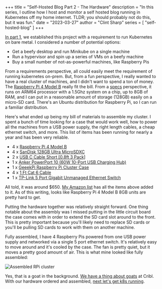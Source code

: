 +++
title = "Self-Hosted Blog Part 2 - The Hardware"
description = "In this series, I outline how I host and monitor a self hosted blog running in Kubernetes off my home internet. TLDR; you should probably not do this, but it was fun."
date = "2023-03-27"
author = "Clint Sharp"
series = [ "self-hosted-blog" ]
+++

[In part 1](../0), we established this project with a requirement to run Kubernetes on bare metal. I considered a number of potential options:

* Get a beefy desktop and run Minikube on a single machine
* Run a hypervisor and spin up a series of VMs on a beefy machine
* Buy a small number of not-as-powerful machines, like Raspberry Pis

From a requirements perspective, all could easily meet the requirement of running kubernetes on-prem. But, from a fun perspective, I really wanted to have a real cluster of machines, and I didn't want to spend a ton of money. The [Raspberry Pi 4 Model B](https://www.raspberrypi.com/products/raspberry-pi-4-model-b/) really fit the bill. From a [specs](https://www.raspberrypi.com/products/raspberry-pi-4-model-b/specifications/) perspective, it runs on ARM64 processor with a 1.5Ghz system on a chip, up to 8GB of RAM, and I can put in a reasonable amount of storage (128GB) easily on a micro-SD card. There's an Ubuntu distribution for Raspberry Pi, so I can run a familiar distribution.

Here's what ended up being my bill of materials to assemble my cluster. I spent a bunch of time looking for a case that would work well, how to power all the machines from a USB power supply, the right length cables, a cheap ethernet switch, and more. This list of items has been running for nearly a year and has been very reliable.

* 4 x [Raspberry Pi 4 Model B](https://www.amazon.com/dp/B08R87H4RR/?coliid=IBUF6FNUN5R2V&colid=2BFB3S9OUD8LG&psc=0&ref_=lv_ov_lig_dp_it)
* 4 x [SanDisk 128GB Ultra MicroSDXC](https://www.amazon.com/gp/product/B08GYKNCCP/ref=ppx_yo_dt_b_asin_title_o09_s02?ie=UTF8&psc=1)
* 2 x [USB C Cable Short [0.8ft 3 Pack]](https://www.amazon.com/gp/product/B07HQHL6ZK/ref=ppx_yo_dt_b_asin_title_o09_s02?ie=UTF8&th=1)
* 1 x [Anker PowerPort 10 (60W 10-Port USB Charging Hub)](https://www.amazon.com/gp/product/B00YRYS4T4/ref=ppx_yo_dt_b_asin_title_o09_s02?ie=UTF8&psc=1)
* 1 x [GeeekPi Raspberry Pi Cluster Case](https://www.amazon.com/gp/product/B083FDHPBH/ref=ppx_yo_dt_b_asin_title_o09_s03?ie=UTF8&psc=1)
* 4 x [1 Ft Cat 6 Cable](https://www.amazon.com/gp/product/B001TPH45Y/ref=ppx_yo_dt_b_asin_title_o00_s00?ie=UTF8&th=1)
* 1 x [TP-Link 5 Port Gigabit Unmanaged Ethernet Switch](https://www.amazon.com/gp/product/B00A128S24/ref=ppx_yo_dt_b_asin_title_o00_s00?ie=UTF8&psc=1)

All told, it was around $650. [My Amazon list](https://www.amazon.com/hz/wishlist/ls/2BFB3S9OUD8LG?ref_=wl_share) has all the items above added to it. As of this writing, looks like Raspberry Pi 4 Model B 8GB units are pretty hard to get. 

Putting the hardware together was relatively straight forward. One thing notable about the assembly was I missed putting in the little circuit board the case comes with in order to extend the SD card slot around to the front. This is pretty important because you'll likely need to replace SD cards or you'll be pulling SD cards to work with them on another machine.

Fully assembled, I have 4 Raspberry Pis powered from one USB power supply and networked via a single 5 port ethernet switch. It's relatively easy to move around and it's cooled by the case. The fan is pretty quiet, but it moves a pretty good amount of air. This is what mine looked like fully assembled:

![Assembled RPi cluster](../images/IMG_3484.jpg "Assembled RPi cluster")

Yes, that is a goat in the background. [We have a thing about goats](https://cribl.io/blog/why-cribl-is-the-goat/) at Cribl. With our hardware ordered and assembled, [next let's get k8s running](../2).
